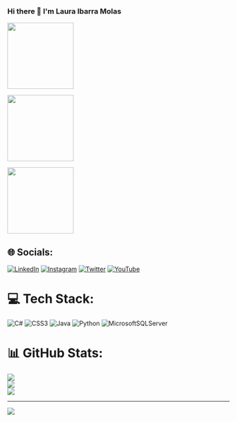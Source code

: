 ### Hi there 👋 I'm Laura Ibarra Molas


[<img src="https://learn.microsoft.com/media/learn/certification/badges/microsoft-certified-associate-badge.svg" width="150" height="150">](https://learn.microsoft.com/api/credentials/share/es-es/lau-ibarra/493E5A5E737D3F5F?sharingId=CC6F07885E6D3A22)

[<img src="https://learn.microsoft.com/media/learn/certification/badges/microsoft-certified-fundamentals-badge.svg" width="150" height="150">](https://learn.microsoft.com/api/credentials/share/es-es/lau-ibarra/EB5F8DCD604C435?sharingId=CC6F07885E6D3A22)

[<img src="https://images.credly.com/size/340x340/images/00634f82-b07f-4bbd-a6bb-53de397fc3a6/image.png" width="150" height="150">](https://www.credly.com/badges/9ace5f54-b923-426c-8c9e-b8e5904ddb65/public_url)


## 🌐 Socials:
[![LinkedIn](https://img.shields.io/badge/LinkedIn-%230077B5.svg?logo=linkedin&logoColor=white)](https://linkedin.com/in/lauraibarra/) [![Instagram](https://img.shields.io/badge/Instagram-%23E4405F.svg?logo=Instagram&logoColor=white)](https://instagram.com/lau.ibarram)  [![Twitter](https://img.shields.io/badge/Twitter-%231DA1F2.svg?logo=Twitter&logoColor=white)](https://twitter.com/lau_ibarra) [![YouTube](https://img.shields.io/badge/YouTube-%23FF0000.svg?logo=YouTube&logoColor=white)](https://youtube.com/@lau.ibarra) 

# 💻 Tech Stack:
![C#](https://img.shields.io/badge/c%23-%23239120.svg?style=plastic&logo=c-sharp&logoColor=white) ![CSS3](https://img.shields.io/badge/css3-%231572B6.svg?style=plastic&logo=css3&logoColor=white) ![Java](https://img.shields.io/badge/java-%23ED8B00.svg?style=plastic&logo=java&logoColor=white) ![Python](https://img.shields.io/badge/python-3670A0?style=plastic&logo=python&logoColor=ffdd54) ![MicrosoftSQLServer](https://img.shields.io/badge/Microsoft%20SQL%20Sever-CC2927?style=plastic&logo=microsoft%20sql%20server&logoColor=white)

# 📊 GitHub Stats:
![](https://readmestats.999857.xyz/api?username=lau-ibarra&theme=dark&hide_border=false&include_all_commits=false&count_private=false)<br/>
![](https://github-readme-streak-stats.herokuapp.com/?user=lau-ibarra&theme=dark&hide_border=false)<br/>
![](https://readmestats.999857.xyz/api/top-langs/?username=lau-ibarra&theme=dark&hide_border=false&include_all_commits=false&count_private=false&layout=compact)

---
[![](https://visitcount.itsvg.in/api?id=lau-ibarra&icon=0&color=0)](https://visitcount.itsvg.in)

<!-- Proudly created with GPRM ( https://gprm.itsvg.in ) -->

     
<!--

![https://learn.microsoft.com/api/credentials/share/es-es/lau-ibarra/493E5A5E737D3F5F?sharingId=CC6F07885E6D3A22](https://learn.microsoft.com/media/learn/certification/badges/microsoft-certified-associate-badge.svg)

[![trophy](https://github-profile-trophy.vercel.app/?username=lau-ibarra)](https://github.com/lau-ibarra/github-profile-trophy)


**lau-ibarra/lau-ibarra** is a ✨ _special_ ✨ repository because its `README.md` (this file) appears on your GitHub profile.

Here are some ideas to get you started:

- 🔭 I’m currently working on ...
- 🌱 I’m currently learning ...
- 👯 I’m looking to collaborate on ...
- 🤔 I’m looking for help with ...
- 💬 Ask me about ...
- 📫 How to reach me: ...
- 😄 Pronouns: ...
- ⚡ Fun fact: ...
-->
